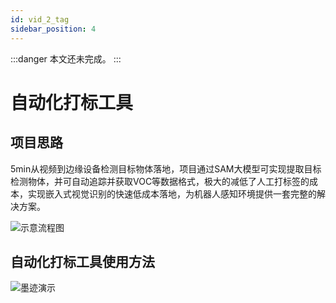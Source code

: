 ```yaml
---
id: vid_2_tag
sidebar_position: 4
---
```

:::danger
本文还未完成。
:::

# 自动化打标工具
## 项目思路
5min从视频到边缘设备检测目标物体落地，项目通过SAM大模型可实现提取目标检测物体，并可自动追踪并获取VOC等数据格式，极大的减低了人工打标签的成本，实现嵌入式视觉识别的快速低成本落地，为机器人感知环境提供一套完整的解决方案。

![示意流程图](https://dedemaker-1255717351.cos.ap-nanjing.myqcloud.com/dedemaker_pic/%E8%87%AA%E5%8A%A8%E5%8C%96%E6%89%93%E6%A0%87%E5%B7%A5%E5%85%B7.png)

## 自动化打标工具使用方法

![墨迹演示](https://dedemaker-1255717351.cos.ap-nanjing.myqcloud.com/dedemaker_pic/%E5%A2%A8%E5%8D%B0%E6%BC%94%E7%A4%BA.png)
